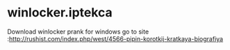 # winlocker.iptekca
Download winlocker prank for windows go to site :http://rushist.com/index.php/west/4566-pipin-korotkij-kratkaya-biografiya
